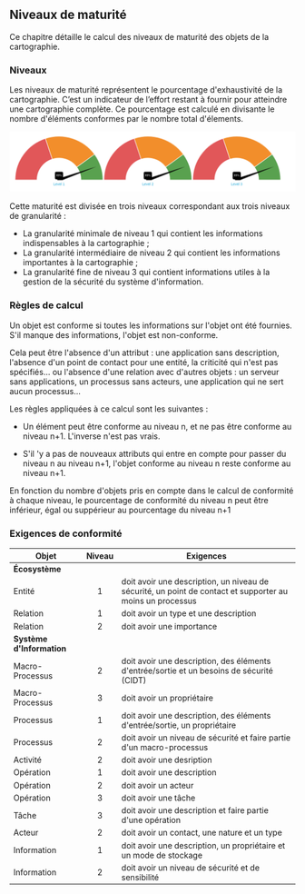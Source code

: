 ## Niveaux de maturité

Ce chapitre détaille le calcul des niveaux de maturité des objets de la cartographie.

### Niveaux

Les niveaux de maturité représentent le pourcentage d'exhaustivité de la cartographie.
C’est un indicateur de l’effort restant à fournir pour atteindre une cartographie complète.
Ce pourcentage est calculé en divisante le nombre d'éléments conformes par le nombre total d'élements.

[<img src="images/maturity.png" width="600">](images/maturity.png)

Cette maturité est divisée en trois niveaux correspondant aux trois niveaux de granularité :

* La granularité minimale de niveau 1 qui contient les informations indispensables à la cartographie ;
* La granularité intermédiaire de niveau 2 qui contient les informations importantes à la cartographie ;
* La granularité fine de niveau 3 qui contient informations utiles à la gestion de la sécurité du système d'information.

### Règles de calcul

Un objet est conforme si toutes les informations sur l'objet ont été fournies.
S'il manque des informations, l'objet est non-conforme.

Cela peut être l'absence d'un attribut : une application sans description, l'absence d'un point de contact pour une entité, 
la criticité qui n'est pas spécifiés... ou l'absence d'une relation avec d'autres objets : un serveur sans applications, un processus sans acteurs, 
une application qui ne sert aucun processus...

Les règles appliquées à ce calcul sont les suivantes :

* Un élément peut être conforme au niveau n, et ne pas être conforme au niveau n+1. L'inverse n'est pas vrais.

* S'il 'y a pas de nouveaux attributs qui entre en compte pour passer du niveau n au niveau n+1, l'objet conforme au niveau n reste conforme au niveau n+1.

En fonction du nombre d'objets pris en compte dans le calcul de conformité à chaque niveau,
le pourcentage de conformité du niveau n peut être inférieur, égal ou suppérieur au pourcentage du niveau n+1

### Exigences de conformité


| Objet | Niveau | Exigences |
|---    |:-:     |---              |
| **Écosystème** | | |
| Entité | 1 | doit avoir une description, un niveau de sécurité, un point de contact et supporter au moins un processus |
| Relation | 1 | doit avoir un type et une description |
| Relation | 2 | doit avoir une importance |
| **Système d'Information** | | |
| Macro-Processus | 2 | doit avoir une description, des éléments d'entrée/sortie et un besoins de sécurité (CIDT) |
| Macro-Processus | 3 | doit avoir un propriétaire |
| Processus | 1 | doit avoir une description, des éléments d'entrée/sortie, un propriétaire  |
| Processus | 2 | doit avoir un niveau de sécurité et faire partie d'un macro-processus |
| Activité | 2 | doit avoir une desription |
| Opération | 1 | doit avoir une description |
| Opération | 2 | doit avoir un acteur |
| Opération | 3 | doit avoir une tâche |
| Tâche | 3 | doit avoir une description et faire partie d'une opération |
| Acteur | 2 | doit avoir un contact, une nature et un type |
| Information | 1 | doit avoir une description, un propriétaire et un mode de stockage |
| Information | 2 | doit avoir un niveau de sécurité et de sensibilité |






